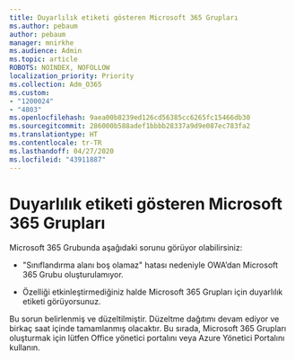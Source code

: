 ```yaml
---
title: Duyarlılık etiketi gösteren Microsoft 365 Grupları
ms.author: pebaum
author: pebaum
manager: mnirkhe
ms.audience: Admin
ms.topic: article
ROBOTS: NOINDEX, NOFOLLOW
localization_priority: Priority
ms.collection: Adm_O365
ms.custom:
- "1200024"
- "4803"
ms.openlocfilehash: 9aea00b8239ed126cd56385cc6265fc15466db30
ms.sourcegitcommit: 286000b588adef1bbbb28337a9d9e087ec783fa2
ms.translationtype: HT
ms.contentlocale: tr-TR
ms.lasthandoff: 04/27/2020
ms.locfileid: "43911887"
---
```

# <a name="microsoft-365-groups-showing-sensitivity-label"></a>Duyarlılık etiketi gösteren Microsoft 365 Grupları

Microsoft 365 Grubunda aşağıdaki sorunu görüyor olabilirsiniz:

- "Sınıflandırma alanı boş olamaz" hatası nedeniyle OWA’dan Microsoft 365 Grubu oluşturulamıyor.

- Özelliği etkinleştirmediğiniz halde Microsoft 365 Grupları için duyarlılık etiketi görüyorsunuz.

Bu sorun belirlenmiş ve düzeltilmiştir. Düzeltme dağıtımı devam ediyor ve birkaç saat içinde tamamlanmış olacaktır. Bu sırada, Microsoft 365 Grupları oluşturmak için lütfen Office yönetici portalını veya Azure Yönetici Portalını kullanın.  
